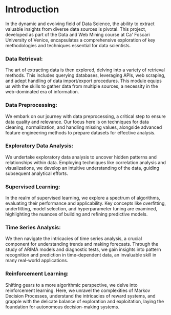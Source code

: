 # Introduction

In the dynamic and evolving field of Data Science, the ability to extract valuable insights from diverse data sources is pivotal. This project, developed as part of the Data and Web Mining course at Ca' Foscari University of Venice, encapsulates a comprehensive exploration of key methodologies and techniques essential for data scientists.

### Data Retrieval: 
The art of extracting data is then explored, delving into a variety of retrieval methods. This includes querying databases, leveraging APIs, web scraping, and adept handling of data import/export procedures. This module equips us with the skills to gather data from multiple sources, a necessity in the web-dominated era of information.

### Data Preprocessing: 
We embark on our journey with data preprocessing, a critical step to ensure data quality and relevance. Our focus here is on techniques for data cleaning, normalization, and handling missing values, alongside advanced feature engineering methods to prepare datasets for effective analysis.

### Exploratory Data Analysis: 
We undertake exploratory data analysis to uncover hidden patterns and relationships within data. Employing techniques like correlation analysis and visualizations, we develop an intuitive understanding of the data, guiding subsequent analytical efforts.

### Supervised Learning: 
In the realm of supervised learning, we explore a spectrum of algorithms, evaluating their performance and applicability. Key concepts like overfitting, underfitting, model selection, and hyperparameter tuning are examined, highlighting the nuances of building and refining predictive models.

### Time Series Analysis: 
We then navigate the intricacies of time series analysis, a crucial component for understanding trends and making forecasts. Through the study of ARIMA models and diagnostic tests, we gain insights into pattern recognition and prediction in time-dependent data, an invaluable skill in many real-world applications.

### Reinforcement Learning: 
Shifting gears to a more algorithmic perspective, we delve into reinforcement learning. Here, we unravel the complexities of Markov Decision Processes, understand the intricacies of reward systems, and grapple with the delicate balance of exploration and exploitation, laying the foundation for autonomous decision-making systems.
